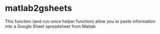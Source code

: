# matlab2gsheets
This function (and run-once helper function) allow you to paste information into a Google Sheet spreadsheet from Matlab
